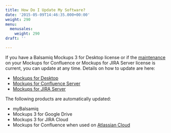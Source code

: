 ```yaml
---
title: How Do I Update My Software?
date: '2015-05-09T14:46:35.000+00:00'
weight: 290
menu:
  menusales:
    weight: 290
draft: ''

---
```


If you have a Balsamiq Mockups 3 for Desktop license or if the [maintenance](/sales/maintenance/) on your Mockups for Confluence or Mockups for JIRA Server license is current, you can update at any time. Details on how to update are here:

*   [Mockups for Desktop](/installation/update/)
*   [Mockups for Confluence Server](https://docs.balsamiq.com/confluence/admin-guide/#updating-instructions)
*   [Mockups for JIRA Server](https://docs.balsamiq.com/jira/admin-guide/#updating-instructions)

The following products are automatically updated:

*   myBalsamiq
*   Mockups 3 for Google Drive
*   Mockups 3 for JIRA Cloud
*   Mockups for Confluence when used on [Atlassian Cloud](/sales/atlassiancloud/)